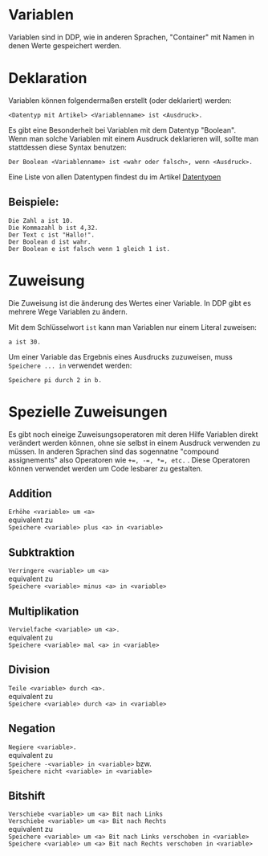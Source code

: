 # Variablen

Variablen sind in DDP, wie in anderen Sprachen, "Container" mit Namen in denen Werte gespeichert werden.

# Deklaration

Variablen können folgendermaßen erstellt (oder deklariert) werden:

```ddp
<Datentyp mit Artikel> <Variablenname> ist <Ausdruck>.
```

Es gibt eine Besonderheit bei Variablen mit dem Datentyp "Boolean".\
Wenn man solche Variablen mit einem Ausdruck deklarieren will, sollte man stattdessen diese Syntax benutzen:
```ddp
Der Boolean <Variablenname> ist <wahr oder falsch>, wenn <Ausdruck>. 
```
Eine Liste von allen Datentypen findest du im Artikel [Datentypen](?p=Programmierung/Datentypen)

## Beispiele:

```dpp
Die Zahl a ist 10.
Die Kommazahl b ist 4,32.
Der Text c ist "Hallo!".
Der Boolean d ist wahr.
Der Boolean e ist falsch wenn 1 gleich 1 ist. 
```

# Zuweisung

Die Zuweisung ist die änderung des Wertes einer Variable. In DDP gibt es mehrere Wege Variablen zu ändern.

Mit dem Schlüsselwort `ist` kann man Variablen nur einem Literal zuweisen:
```ddp
a ist 30.
```

Um einer Variable das Ergebnis eines Ausdrucks zuzuweisen, muss `Speichere ... in` verwendet werden:
```ddp
Speichere pi durch 2 in b.
```

# Spezielle Zuweisungen

Es gibt noch eineige Zuweisungsoperatoren mit deren Hilfe Variablen direkt verändert werden können,
ohne sie selbst in einem Ausdruck verwenden zu müssen.
In anderen Sprachen sind das sogennatne "compound assignements" also Operatoren wie `+=, -=, *=, etc.` .
Diese Operatoren können verwendet werden um Code lesbarer zu gestalten.

## Addition

`Erhöhe <variable> um <a>`  
equivalent zu  
`Speichere <variable> plus <a> in <variable>`

## Subktraktion

`Verringere <variable> um <a>`  
equivalent zu  
`Speichere <variable> minus <a> in <variable>`

## Multiplikation

`Vervielfache <variable> um <a>.`  
equivalent zu  
`Speichere <variable> mal <a> in <variable>`

## Division

`Teile <variable> durch <a>.`  
equivalent zu  
`Speichere <variable> durch <a> in <variable>`

## Negation

`Negiere <variable>.`  
equivalent zu  
`Speichere -<variable> in <variable>` bzw.  
`Speichere nicht <variable> in <variable>`

## Bitshift

`Verschiebe <variable> um <a> Bit nach Links`  
`Verschiebe <variable> um <a> Bit nach Rechts`  
equivalent zu  
`Speichere <variable> um <a> Bit nach Links verschoben in <variable>`  
`Speichere <variable> um <a> Bit nach Rechts verschoben in <variable>`